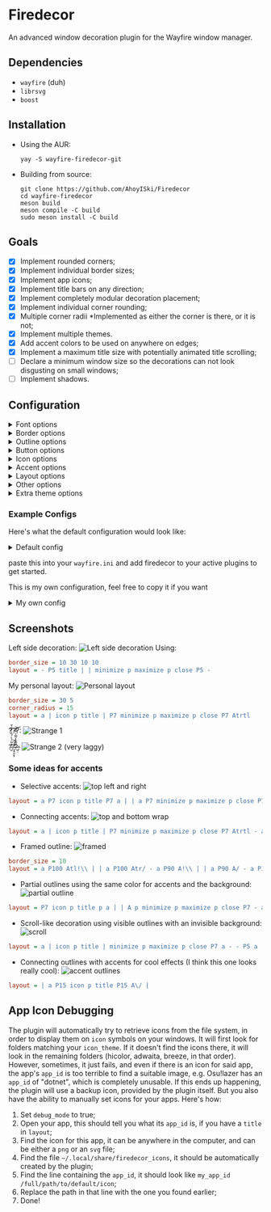 # Firedecor
An advanced window decoration plugin for the Wayfire window manager.

## Dependencies
- `wayfire` (duh)
- `librsvg`
- `boost`

## Installation
- Using the AUR:
  ```
  yay -S wayfire-firedecor-git
  ```
- Building from source:
  ```
  git clone https://github.com/AhoyISki/Firedecor
  cd wayfire-firedecor
  meson build
  meson compile -C build
  sudo meson install -C build
  ```

## Goals
- [x] Implement rounded corners;
- [x] Implement individual border sizes;
- [x] Implement app icons;
- [x] Implement title bars on any direction;
- [x] Implement completely modular decoration placement;
- [x] Implement individual corner rounding;
- [x] Multiple corner radii *Implemented as either the corner is there, or it is not;
- [x] Implement multiple themes.
- [x] Add accent colors to be used on anywhere on edges;
- [x] Implement a maximum title size with potentially animated title scrolling;
- [ ] Declare a minimum window size so the decorations can not look disgusting on small windows;
- [ ] Implement shadows.

## Configuration

<details><summary>Font options</summary>

- `font` will set what font will be used for titles. Default is `sans-serif`;
- `font_size` will set the font size, in pixels, for the title. Default is `21`;
- `active_title` will set the color for the font of active windows. Default is `1.0 1.0 1.0 1.0`;
- `inactive_title` will set the color for the font of inactive windows. Default is `1.0 1.0 1.0 1.0`;
- `max_title_size` will set a maximum title size, in pixels. If the title is bigger than this value, it will be capped so that the title, plus `...` can fit in the maximum title size. The default is `750`;

</details>

<details><summary>Border options</summary>

- `border_size` can take up to 4 parameters. If one is used, it will be the border size for every edge of the windows. If 2 parameters are used, the first one determines the size of the top edge, and the second one determines the size of the remaining edges. If 3 are used, the first one will be used for all edges. If 4 parameters are used, they are used in the following order: top, left, bottom, right. Default is `30 10`;
- `active_border` will set the color for the border of active windows. Default is `0.13 0.13 0.13 0.67`;
- `inactive_border` will set the color for the border of inactive windows. Default is `0.2 0.2 0.2 0.87`;
- `corner_radius` will set the radius for the corners of the windows. Use 0 for no radius. Default is `0`;

</details>

<details><summary>Outline options</summary>

- `outline_size` will set the size for the outline of the window. Default is 0;
- `active_outline` will set the color for the outline of active windows. Default is `0.0 0.0 0.0 1.0`;
- `inactive_outline` will set the color for the outline of inactive windows. Default is `0.0 0.0 0.0 1.0`;

</details>

<details><summary>Button options</summary>

- `button_size` will set the size of the buttons, in pixels. Default is 20;
- `inactive_buttons` is a `bool` that tells the plugin to draw buttons differently, depending on them being in an active or an inactive window. Default is `false`;
- `button_style` is a string that sets the style used for the buttons. By default, there are 3 styles:
  - `wayfire`, witch is similar to the one used by wayfire by default;
  - `firedecor`, my own spin on a buttons style, with animated symbols that change in size, and a different maximize symbol;
  - `simple`, where the buttons have no symbols inside of them, they are simple circles.

  If you place anything else on this string, say, something like `my_theme`, you will have to provide `png`s or `svg`s so that the plugin can draw custom buttons. To accomplish that, do the following:
  1. Create the folder `~/.config/firedecor/button-styles/`;
  2. In it, create a folder with the name `my_theme`;
  3. Place figures for the buttons. They'll have to be called something like `type-status.png`, where `type` can be `close`, `minimize`, or `toggle-maximize`, and `status` can be `hovered`, `pressed`, or nothing. E.g. close.png, toggle-maximize-hover.png, minimize-pressed.png. Additionally, if `inactive_buttons` is set to `true`, you have to add a additional images with the `status` of `inactive`. You **Must** provide an image for each of the `type`s and `status`es listed above, so 9 images if `inactive_buttons == false`, and 12 images if `inactive_buttons == true`. The images can be equal to each other, if you don't want do differentiate between different `type`s or `status`es, just make sure that every entry is placed.
  The default is `wayfire`;

</details>

<details><summary>Icon options</summary>

- `icon_size` sets the size for the icons, in pixels. Default is `20`;
- `icon_theme` sets the theme to be used for the icons, make sure that a folder exists on an appropriate position. Default is `hicolor`;

</details>

<details><summary>Accent options</summary>

- Accents are areas in the decoration's background that you want to be colored differently, they are placed in the layout, seen on the section below;
- `active_accent` sets the color for active accents. Default is `#ffffffff`.
- `inactive_accent` sets the color for inactive accents. Default is `#ffffffff`.

</details>

<details><summary>Layout options</summary>

- `layout` is a long string that determines where things should be placed on the edges of a window. Here's how it works:
  - Every symbol must be separated by a space;
  - The symbols `title`, `icon`, `maximize`, `minimize`, and `close`, will place their respective symbols on the window;
  - The symbol `p` will introduce a standardized padding, set by the `padding_size` option. The symbol `P` followed by a number, will place that many pixels of padding, for example, `P7` places 7 pixels of padding on the edge;
  - The symbol `|` changes where the symbols are being placed. Normally, they're on the left of the edge, if you place a `|`, they will be on the center, if you place another `|`, they will be placed on the right. Further `|`s will not change position;
  - The symbol `-` will change the edge the symbols are being placed in. By default, it will be the top edge, and every `-` will change the edge, counter-clockwise. In previous versions of `wayfire-firedecor`, you needed to end the layout with `-`, that is no longer the case.
  - The symbol `a` will initiate/end an accented area, it will start one if there wasn't one already, and it will end one if there was. You can more precisely position accents by using paddings, for example `a P5 title P5 a` will place a padding between each end of the accent, giving some space for the title. All corners will be rounded with this option.
  - The symbol `A` is much like `a`, but it is followed by a spaceless string, which tells the program what should be done to the edges of the accent. The default behaviour is to create 2 flat edges, and the available options are:
    - Any of `br tr tl bl` will round the respective corner (`t`op and `b`ottom `l`eft and `r`ight). These can be placed in any order, e.g. `Abltr` will round the top right and bottom left corners.
    - `/` and `\\` (must be 2 backslashes) will create a diagonal ending on the respective edge. For example, `A\\/` will create a diagonal that looks like \ on the left edge, and / on the right. This is positioned in relation to the text direction, specifically, they rotate based on the edge they're on. This option will not work if one of the corners on a respective edge is rounded, e.g. `Atr//` will only diagonalize the left edge.
    - `!` is a flat edge. This is just used to skip diagonalization of the left edge, for example, `A!\\` will diagonalize the right edge but keep the left edge flat.

  The default layout is `P5 title | | minimize p maximize p close P5 -`. Here's what this means:
  1. Place a padding with 5 pixels of size, followed by title on the left;
  2. Move to the center, do nothing;
  3. Move to the right;
  4. Place a minimize button, followed by a toggle maximize button and a close button, all separated by a standardized padding;
  5. Place a padding with 5 pixels of size;
  6. Finish the top edge and move on to the left edge, do nothing there;

  Here's what this layout looks like:
  ![Default Layout](/assets/default-layout.png)
- `padding_size` determines the size used for `p` on `layout`. Default is `2`;

</details>

<details><summary>Other options</summary>

- `ignore_views` is of `criteria` type, and determines witch windows will be ignored for decorations. In the future, I plan on adding the ability to create multiple themes and use them selectively, for example, a light and dark theme.
- `debug_mode` turns the titles of windows into their respective `app_id`s, followed by the maximum pixel size of the current font, which often differs from the `font_size`. This is used when the plugin fails at finding the icon for an app, or if you want more precision in the positioning of the decorations. More in [App Icon Debugging](#app-icon-debugging). Default is `false`;
- `round_on` chooses which corners will be rounded. `tr` means top right, `tl` is top left, `bl` is bottom left, `br` is bottom right, and `all` is all of them, e.g. `tl br` will round the top left and bottom right corners. Default is `all`;

</details>

<details><summary>Extra theme options</summary>

- `extra_themes` will be the declaration of existance for any extra themes you want to use, e.g. `dark light discord`. If the theme is not in here, no windows will use it. The default is ``;
- When it comes to extra themes, the configuration section will look exactly like the regular `firedecor` section, except you won't have the `ignore_views` and `extra_themes` options, and will gain the `uses_if` option;
- `uses_if` is of `criteria` type, and will match all the windows that should use the theme of the current section. There is no default, so if it is not present, no window will use the theme;
- When declaring new themes, you don't need to use every single option on the list. If the option isn't present, the theme will simply use the value from the default `firedecor` theme section, so something like:
  ```ini
  [firedecor]
  border_size = 10 10 10 10

  title_color = 0.0 0.0 0.0 1.0

  extra_themes = white_title

  [white_title]
  uses_if = app_id is "kitty"

  title_color = 1.0 1.0 1.0 1.0
  ```
  Will change the `title_color` on views with `app_id is "kitty"`, but the `border_size` will stay at `10 10 10 10`.

</details>

### Example Configs

Here's what the default configuration would look like:
<details><summary>Default config</summary>

```ini
[firedecor]
font = sans-serif
font_size = 20
active_font = 1.0 1.0 1.0 1.0
inactive_font = 1.0 1.0 1.0 1.0

border_size = 30 10
active_border = 0.13 0.13 0.13 0.67
inactive_border = 0.2 0.2 0.2 0.87
corner_radius = 0

outline_size = 0
active_outline = 0.0 0.0 0.0 1.0
inactive_outline = 0.0 0.0 0.0 1.0

button_size = 0
inactive_buttons = false
button_style = wayfire

icon_size = 20
icon_theme = hicolor

layout = P5 title | | minimize p maximize p close P5 -
padding_size = 2

ignore_views = none
debug_mode = false
```

</details>

paste this into your `wayfire.ini` and add firedecor to your active plugins to get started.

This is my own configuration, feel free to copy it if you want
<details><summary>My own config</summary>

```ini
[firedecor]
font = Clear Sans
active_title = \#1d1f21ff
inactive_title = \#1d1f21ff

button_style = firedecor
inactive_buttons = true

border_size = 30 10
corner_radius = 15
active_border = 0.113 0.121 0.139 0.9
inactive_border = 0.113 0.121 0.129 0.9

active_accent = \#efedf8ee
inactive_accent = \#aaa5b3ee

layout = a | icon p title | P7 minimize p maximize p close P7 Atrtl

extra_themes = firefox discord

[firefox]
uses_if = app_id is "firefox"

active_border = 1.0 1.0 1.0 1.0
inactive_border = 1.0 1.0 1.0 1.0

round_on = tr tl

[discord]
uses_if = app_id is "discord"
active_border = 0.125 0.133 0.145 1.0
inactive_border = 0.125 0.133 0.145 1.0

round_on = tr tl
```

</details>

## Screenshots
Left side decoration:
![Left side decoration](/assets/left-side-decoration.png)
Using:
```ini
border_size = 10 30 10 10
layout = - P5 title | | minimize p maximize p close P5 -
```

My personal layout:
![Personal layout](/assets/personal-layout.png)
```ini
border_size = 30 5
corner_radius = 15
layout = a | icon p title | P7 minimize p maximize p close P7 Atrtl
```

???:
![Strange 1](/assets/strange-1.png)

?̷̛͈͐̃̈́̀̇́̑͛̓͋̌?̴̡̘̯͙̩̂̑̅̆̕?̶͍̣́̅̐̔͂̅͐̿͌͝:
![Strange 2](/assets/strange-2.png)
(very laggy)

### Some ideas for accents
- Selective accents:
![top left and right](/assets/top-left-and-right.png)
```ini
layout = a P7 icon p title P7 a | | a P7 minimize p maximize p close P7 a 
```
- Connecting accents:
![top and bottom wrap](/assets/top-and-bottom-wrap.png)
```ini
layout = a | icon p title | P7 minimize p maximize p close P7 Atrtl - a P80 Atl - a | | Ablbr - a P80 Abr
```
- Framed outline:
![framed](/assets/framed.png)
```ini
border_size = 10
layout = a P100 Atl!\\ | | a P100 Atr/ - a P90 A!\\ | | a P90 A/ - a P100 Abl!/ | | a P100 Abr\\ - a P90 A!\\ | | a P90 A/
```
- Partial outlines using the same color for accents and the background:
![partial outline](/assets/partial-outline.png)
```ini
layout = P7 icon p title p a | | A p minimize p maximize p close P7 - a | | A - a | | Ablbr - a | | A
```
- Scroll-like decoration using visible outlines with an invisible background:
![scroll](/assets/scroll.png)
```ini
layout = a | icon p title | minimize p maximize p close P7 a - - P5 a | | a P5
```
- Connecting outlines with accents for cool effects (I think this one looks really cool):
![accent outlines](/assets/accent-outlines.png)
```ini
layout = | a P15 icon p title P15 A\/ |
```

## App Icon Debugging
The plugin will automatically try to retrieve icons from the file system, in order to display them on `icon` symbols on your windows. It will first look for folders matching your `icon_theme`. If it doesn't find the icons there, it will look in the remaining folders (hicolor, adwaita, breeze, in that order). However, sometimes, it just fails, and even if there is an icon for said app, the app's `app_id` is too terrible to find a suitable image, e.g. Osu!lazer has an `app_id` of "dotnet", which is completely unusable.
If this ends up happening, the plugin will use a backup icon, provided by the plugin itself. But you also have the ability to manually set icons for your apps. Here's how:
1. Set `debug_mode` to true;
2. Open your app, this should tell you what its `app_id` is, if you have a `title` in `layout`;
3. Find the icon for this app, it can be anywhere in the computer, and can be either a `png` or an `svg` file;
4. Find the file `~/.local/share/firedecor_icons`, it should be automatically created by the plugin;
5. Find the line containing the `app_id`, it should look like `my_app_id /full/path/to/default/icon`;
6. Replace the path in that line with the one you found earlier;
7. Done!
